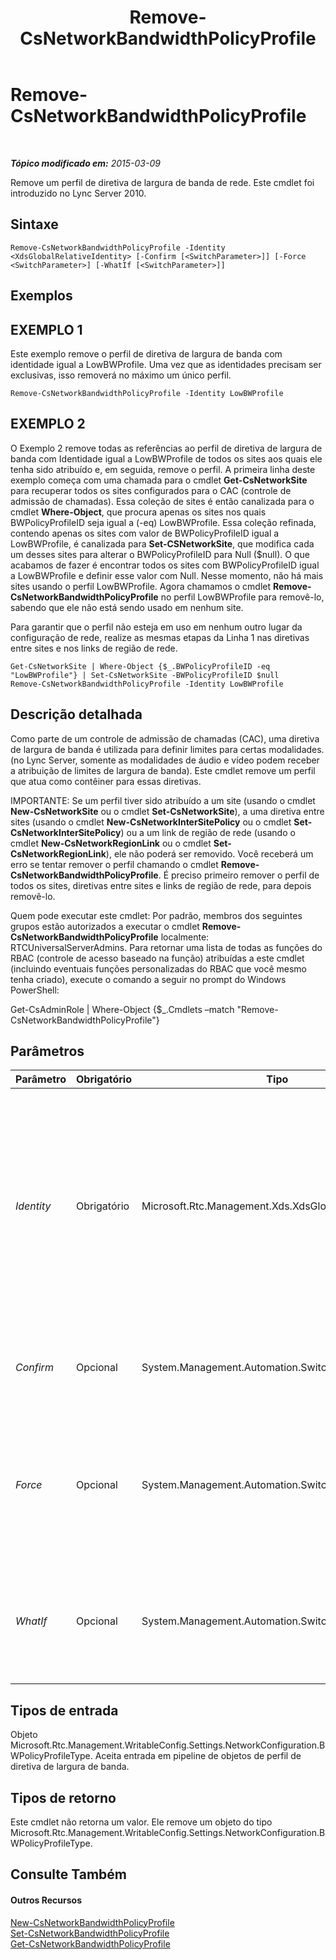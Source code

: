 ﻿---
title: Remove-CsNetworkBandwidthPolicyProfile
TOCTitle: Remove-CsNetworkBandwidthPolicyProfile
ms:assetid: 7b1f3c8d-486c-4a7e-aa40-57893f249f66
ms:mtpsurl: https://technet.microsoft.com/pt-br/library/Gg398609(v=OCS.15)
ms:contentKeyID: 49307209
ms.date: 05/19/2016
mtps_version: v=OCS.15
ms.translationtype: HT
---

# Remove-CsNetworkBandwidthPolicyProfile

 

_**Tópico modificado em:** 2015-03-09_

Remove um perfil de diretiva de largura de banda de rede. Este cmdlet foi introduzido no Lync Server 2010.

## Sintaxe

    Remove-CsNetworkBandwidthPolicyProfile -Identity <XdsGlobalRelativeIdentity> [-Confirm [<SwitchParameter>]] [-Force <SwitchParameter>] [-WhatIf [<SwitchParameter>]]

## Exemplos

## EXEMPLO 1

Este exemplo remove o perfil de diretiva de largura de banda com identidade igual a LowBWProfile. Uma vez que as identidades precisam ser exclusivas, isso removerá no máximo um único perfil.

    Remove-CsNetworkBandwidthPolicyProfile -Identity LowBWProfile

## EXEMPLO 2

O Exemplo 2 remove todas as referências ao perfil de diretiva de largura de banda com Identidade igual a LowBWProfile de todos os sites aos quais ele tenha sido atribuído e, em seguida, remove o perfil. A primeira linha deste exemplo começa com uma chamada para o cmdlet **Get-CsNetworkSite** para recuperar todos os sites configurados para o CAC (controle de admissão de chamadas). Essa coleção de sites é então canalizada para o cmdlet **Where-Object**, que procura apenas os sites nos quais BWPolicyProfileID seja igual a (-eq) LowBWProfile. Essa coleção refinada, contendo apenas os sites com valor de BWPolicyProfileID igual a LowBWProfile, é canalizada para **Set-CSNetworkSite**, que modifica cada um desses sites para alterar o BWPolicyProfileID para Null ($null). O que acabamos de fazer é encontrar todos os sites com BWPolicyProfileID igual a LowBWProfile e definir esse valor com Null. Nesse momento, não há mais sites usando o perfil LowBWProfile. Agora chamamos o cmdlet **Remove-CsNetworkBandwidthPolicyProfile** no perfil LowBWProfile para removê-lo, sabendo que ele não está sendo usado em nenhum site.

Para garantir que o perfil não esteja em uso em nenhum outro lugar da configuração de rede, realize as mesmas etapas da Linha 1 nas diretivas entre sites e nos links de região de rede.

    Get-CsNetworkSite | Where-Object {$_.BWPolicyProfileID -eq "LowBWProfile"} | Set-CsNetworkSite -BWPolicyProfileID $null
    Remove-CsNetworkBandwidthPolicyProfile -Identity LowBWProfile

## Descrição detalhada

Como parte de um controle de admissão de chamadas (CAC), uma diretiva de largura de banda é utilizada para definir limites para certas modalidades. (no Lync Server, somente as modalidades de áudio e vídeo podem receber a atribuição de limites de largura de banda). Este cmdlet remove um perfil que atua como contêiner para essas diretivas.

IMPORTANTE: Se um perfil tiver sido atribuído a um site (usando o cmdlet **New-CsNetworkSite** ou o cmdlet **Set-CsNetworkSite**), a uma diretiva entre sites (usando o cmdlet **New-CsNetworkInterSitePolicy** ou o cmdlet **Set-CsNetworkInterSitePolicy**) ou a um link de região de rede (usando o cmdlet **New-CsNetworkRegionLink** ou o cmdlet **Set-CsNetworkRegionLink**), ele não poderá ser removido. Você receberá um erro se tentar remover o perfil chamando o cmdlet **Remove-CsNetworkBandwidthPolicyProfile**. É preciso primeiro remover o perfil de todos os sites, diretivas entre sites e links de região de rede, para depois removê-lo.

Quem pode executar este cmdlet: Por padrão, membros dos seguintes grupos estão autorizados a executar o cmdlet **Remove-CsNetworkBandwidthPolicyProfile** localmente: RTCUniversalServerAdmins. Para retornar uma lista de todas as funções do RBAC (controle de acesso baseado na função) atribuídas a este cmdlet (incluindo eventuais funções personalizadas do RBAC que você mesmo tenha criado), execute o comando a seguir no prompt do Windows PowerShell:

Get-CsAdminRole | Where-Object {$\_.Cmdlets –match "Remove-CsNetworkBandwidthPolicyProfile"}

## Parâmetros


<table>
<colgroup>
<col style="width: 25%" />
<col style="width: 25%" />
<col style="width: 25%" />
<col style="width: 25%" />
</colgroup>
<thead>
<tr class="header">
<th>Parâmetro</th>
<th>Obrigatório</th>
<th>Tipo</th>
<th>Descrição</th>
</tr>
</thead>
<tbody>
<tr class="odd">
<td><p><em>Identity</em></p></td>
<td><p>Obrigatório</p></td>
<td><p>Microsoft.Rtc.Management.Xds.XdsGlobalRelativeIdentity</p></td>
<td><p>Um valor do tipo cadeia de caracteres que identifica exclusivamente o perfil de diretiva de largura de banda que você deseja remover. Quando você especifica uma Identity, vai remover no máximo um único perfil.</p></td>
</tr>
<tr class="even">
<td><p><em>Confirm</em></p></td>
<td><p>Opcional</p></td>
<td><p>System.Management.Automation.SwitchParameter</p></td>
<td><p>Solicita confirmação antes da execução do comando.</p></td>
</tr>
<tr class="odd">
<td><p><em>Force</em></p></td>
<td><p>Opcional</p></td>
<td><p>System.Management.Automation.SwitchParameter</p></td>
<td><p>Suprime a exibição de qualquer prompt de confirmação que de outra forma seria exibido antes de se efetuar alterações.</p></td>
</tr>
<tr class="even">
<td><p><em>WhatIf</em></p></td>
<td><p>Opcional</p></td>
<td><p>System.Management.Automation.SwitchParameter</p></td>
<td><p>Descreve o que aconteceria se o comando fosse executado sem ser executado de fato.</p></td>
</tr>
</tbody>
</table>


## Tipos de entrada

Objeto Microsoft.Rtc.Management.WritableConfig.Settings.NetworkConfiguration.BWPolicyProfileType. Aceita entrada em pipeline de objetos de perfil de diretiva de largura de banda.

## Tipos de retorno

Este cmdlet não retorna um valor. Ele remove um objeto do tipo Microsoft.Rtc.Management.WritableConfig.Settings.NetworkConfiguration.BWPolicyProfileType.

## Consulte Também

#### Outros Recursos

[New-CsNetworkBandwidthPolicyProfile](new-csnetworkbandwidthpolicyprofile.md)  
[Set-CsNetworkBandwidthPolicyProfile](set-csnetworkbandwidthpolicyprofile.md)  
[Get-CsNetworkBandwidthPolicyProfile](get-csnetworkbandwidthpolicyprofile.md)

